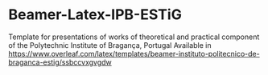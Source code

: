# Beamer-Latex-IPB-ESTiG
Template for presentations of works of theoretical and practical component of the Polytechnic Institute of Bragança, Portugal
Available in https://www.overleaf.com/latex/templates/beamer-instituto-politecnico-de-braganca-estig/ssbccvxgvgdw
